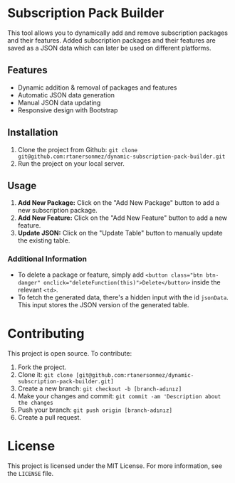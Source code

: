 # Subscription Pack Builder

This tool allows you to dynamically add and remove subscription packages and their features. Added subscription packages and their features are saved as a JSON data which can later be used on different platforms.

## Features

- Dynamic addition & removal of packages and features
- Automatic JSON data generation
- Manual JSON data updating
- Responsive design with Bootstrap

## Installation

1. Clone the project from Github: `git clone git@github.com:rtanersonmez/dynamic-subscription-pack-builder.git`
2. Run the project on your local server.

## Usage

1. **Add New Package:** Click on the "Add New Package" button to add a new subscription package.
2. **Add New Feature:** Click on the "Add New Feature" button to add a new feature.
3. **Update JSON:** Click on the "Update Table" button to manually update the existing table.

### Additional Information
- To delete a package or feature, simply add `<button class="btn btn-danger" onclick="deleteFunction(this)">Delete</button>` inside the relevant `<td>`.
- To fetch the generated data, there's a hidden input with the id `jsonData`. This input stores the JSON version of the generated table.

# Contributing

This project is open source. To contribute:

1. Fork the project.
2. Clone it:  `git clone [git@github.com:rtanersonmez/dynamic-subscription-pack-builder.git]`
3. Create a new branch:  `git checkout -b [branch-adınız]`
4. Make your changes and commit:  `git commit -am 'Description about the changes`
5. Push your branch:  `git push origin [branch-adınız]`
6. Create a pull request.

# License

This project is licensed under the MIT License. For more information, see the `LICENSE` file.